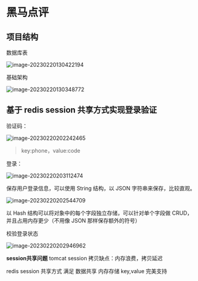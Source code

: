 # 黑马点评

## 项目结构

数据库表

![image-20230220130422194](https://ding-blog.oss-cn-chengdu.aliyuncs.com/images/image-20230220130422194.png)

基础架构

![image-20230220130348772](https://ding-blog.oss-cn-chengdu.aliyuncs.com/images/image-20230220130348772.png)

## 基于 redis session 共享方式实现登录验证

验证码：

![image-20230220202242465](https://ding-blog.oss-cn-chengdu.aliyuncs.com/images/image-20230220202242465.png)

> key:phone，value:code 

登录：

![image-20230220203112474](https://ding-blog.oss-cn-chengdu.aliyuncs.com/images/image-20230220203112474.png)

保存用户登录信息，可以使用 String 结构，以 JSON 字符串来保存，比较直观。

![image-20230220202544709](https://ding-blog.oss-cn-chengdu.aliyuncs.com/images/image-20230220202544709.png)

以 Hash 结构可以将对象中的每个字段独立存储，可以针对单个字段做 CRUD，并且占用内存更少（不用像 JSON 那样保存额外的符号）

校验登录状态

![image-20230220202946962](https://ding-blog.oss-cn-chengdu.aliyuncs.com/images/image-20230220202946962.png)

**session共享问题**
tomcat session 拷贝缺点：内存浪费，拷贝延迟

redis session 共享方式
满足 数据共享
内存存储
key,value 完美支持
